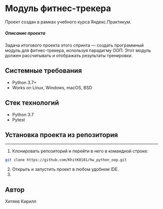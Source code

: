 # Модуль фитнес-трекера

Проект создан в рамках учебного курса Яндекс.Практикум.

##### Описание проекта

Задача итогового проекта этого спринта — создать программный модуль для фитнес-трекера, используя парадигму ООП. Этот модуль должен рассчитывать и отображать результаты тренировки.

## Системные требования

* Python 3.7+
* Works on Linux, Windows, macOS, BSD

## Стек технологий

* Python 3.7
* Pytest

## Установка проекта из репозитория
----------
1. Клонировать репозиторий и перейти в него в командной строке:
```bash
git clone https://github.com/KhitK0101/hw_python_oop.git
```
2.  Открыть и запустить проект в любом удобном IDE.
3.  
## Автор 
Хитяев Кирилл 
